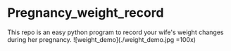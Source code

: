 # Pregnancy_weight_record
This repo is an easy python program to record your wife's weight changes during her pregnancy.
![weight_demo](./weight_demo.jpg =100x)
